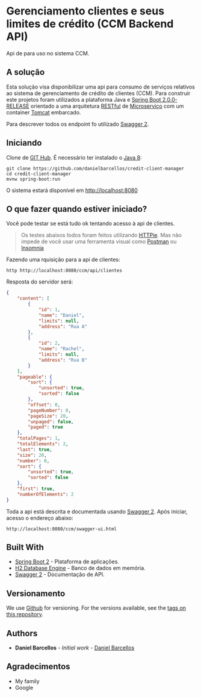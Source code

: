 # Gerenciamento clientes e seus limites de crédito (CCM Backend API)
Api de para uso no sistema CCM.

## A solução
Esta solução visa disponibilizar uma api para consumo de serviços relativos ao sistema de gerenciamento de crédito de clientes (CCM). Para construir este projetos foram utilizados a plataforma Java e [Spring Boot 2.0.0-RELEASE](https://projects.spring.io/spring-boot/) orientado a uma arquitetura [RESTful](https://restfulapi.net/) de [Microserviço](https://www.martinfowler.com/articles/microservices.html) com um container [Tomcat](tomcat.apache.org/) embarcado. 

Para descrever todos os endpoint fo utilizado [Swagger 2](https://swagger.io/).

## Iniciando
Clone de [GIT Hub](https://github.com/danielbarcellos/credit-client-manager). É necessário ter instalado o [Java 8](www.oracle.com/technetwork/java/javase/downloads/jre8-downloads-2133155.html):

```
git clone https://github.com/danielbarcellos/credit-client-manager
cd credit-client-manager
mvnw spring-boot:run
```
O sistema estará disponível em [http://localhost:8080](http://localhost:8080)

## O que fazer quando estiver iniciado?

Você pode testar se está tudo ok tentando acesso à api de clientes.

> Os testes abaixos todos foram feitos utilizando [HTTPie](https://httpie.org/). Mas não impede de você usar uma ferramenta visual como [Postman](https://www.getpostman.com/) ou [Insomnia](https://insomnia.rest/)

Fazendo uma rquisição para a api de clientes:

```shell
http http://localhost:8080/ccm/api/clientes
```

Resposta do servidor será:

```json
{
    "content": [
        {
            "id": 1,
            "name": "Daniel",
            "limits": null,
            "address": "Rua A"
        },
        {
            "id": 2,
            "name": "Rachel",
            "limits": null,
            "address": "Rua B"
        }
    ],
    "pageable": {
        "sort": {
            "unsorted": true,
            "sorted": false
        },
        "offset": 0,
        "pageNumber": 0,
        "pageSize": 20,
        "unpaged": false,
        "paged": true
    },
    "totalPages": 1,
    "totalElements": 2,
    "last": true,
    "size": 20,
    "number": 0,
    "sort": {
        "unsorted": true,
        "sorted": false
    },
    "first": true,
    "numberOfElements": 2
}
```
Toda a api está descrita e documentada usando [Swagger 2](https://swagger.io/). Após iniciar, acesso o endereço abaixo:

```
http://localhost:8080/ccm/swagger-ui.html
```

## Built With

* [Spring Boot 2](https://projects.spring.io/spring-boot/) - Plataforma de aplicações.
* [H2 Database Engine](http://h2database.com/html/main.html) - Banco de dados em memória.
* [Swagger 2](https://swagger.io/) - Documentação de API.
## Versionamento

We use [Github](https://github.com) for versioning. For the versions available, see the [tags on this repository](https://github.com/danielbarcellos/credit-client-manager). 

## Authors

* **Daniel Barcellos** - *Initial work* - [Daniel Barcellos](https://github.com/danielbarcellos)

## Agradecimentos

* My family
* Google
